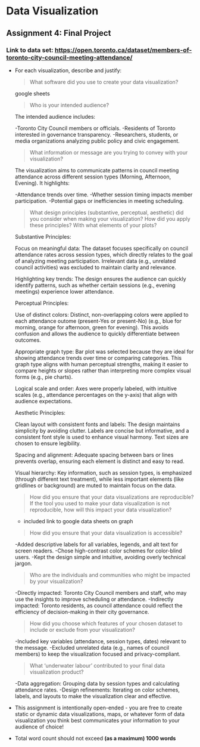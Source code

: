 # Data Visualization

## Assignment 4: Final Project

### Link to data set: https://open.toronto.ca/dataset/members-of-toronto-city-council-meeting-attendance/
 
- For each visualization, describe and justify: 
    > What software did you use to create your data visualization?

    google sheets

    > Who is your intended audience? 
    
    The intended audience  includes:

    -Toronto City Council members or officials.
    -Residents of Toronto interested in governance transparency.
    -Researchers, students, or media organizations analyzing public policy and civic engagement.

    > What information or message are you trying to convey with your visualization? 
    
    The visualization aims to communicate patterns in council meeting attendance across different session types (Morning, Afternoon, Evening). It highlights:

    -Attendance trends over time.
    -Whether session timing impacts member participation.
    -Potential gaps or inefficiencies in meeting scheduling.

    > What design principles (substantive, perceptual, aesthetic) did you consider when making your visualization? How did you apply these principles? With what elements of your plots? 

    Substantive Principles:

    Focus on meaningful data:
    The dataset focuses specifically on council attendance rates across session types, which directly relates to the goal of analyzing meeting participation. Irrelevant data (e.g., unrelated council activities) was excluded to maintain clarity and relevance.

    Highlighting key trends:
    The design ensures the audience can quickly identify patterns, such as whether certain sessions (e.g., evening meetings) experience lower attendance.


    Perceptual Principles:


    Use of distinct colors:
    Distinct, non-overlapping colors were applied to each attendance outome (present-Yes or present-No) (e.g., blue for morning, orange for afternoon, green for evening). This avoids confusion and allows the audience to quickly differentiate between outcomes.

    Appropriate graph type:
    Bar plot was selected because they are ideal for showing attendance trends over time or comparing categories. This graph type aligns with human perceptual strengths, making it easier to compare heights or slopes rather than interpreting more complex visual forms (e.g., pie charts).

    Logical scale and order:
    Axes were properly labeled, with intuitive scales (e.g., attendance percentages on the y-axis) that align with audience expectations.


    Aesthetic Principles:

    Clean layout with consistent fonts and labels:
    The design maintains simplicity by avoiding clutter. Labels are concise but informative, and a consistent font style is used to enhance visual harmony. Text sizes are chosen to ensure legibility.

    Spacing and alignment:
    Adequate spacing between bars or lines prevents overlap, ensuring each element is distinct and easy to read.

    Visual hierarchy:
    Key information, such as session types, is emphasized (through different text treatment), while less important elements (like gridlines or background) are muted to maintain focus on the data.

    
    > How did you ensure that your data visualizations are reproducible? If the tool you used to make your data visualization is not reproducible, how will this impact your data visualization? 

    - included link to google data sheets on graph
    
    > How did you ensure that your data visualization is accessible?  
    
    -Added descriptive labels for all variables, legends, and alt text for screen readers.
    -Chose high-contrast color schemes for color-blind users.
    -Kept the design simple and intuitive, avoiding overly technical jargon.

    > Who are the individuals and communities who might be impacted by your visualization? 

    -Directly impacted: Toronto City Council members and staff, who may use the insights to improve scheduling or attendance.
    -Indirectly impacted: Toronto residents, as council attendance could reflect the efficiency of decision-making in their city governance. 
    
    > How did you choose which features of your chosen dataset to include or exclude from your visualization? 
    
    -Included key variables (attendance, session types, dates) relevant to the message.
    -Excluded unrelated data (e.g., names of council members) to keep the visualization focused and privacy-compliant.

    > What ‘underwater labour’ contributed to your final data visualization product?

    -Data aggregation: Grouping data by session types and calculating attendance rates.
    -Design refinements: Iterating on color schemes, labels, and layouts to make the visualization clear and effective.
    

- This assignment is intentionally open-ended - you are free to create static or dynamic data visualizations, maps, or whatever form of data visualization you think best communicates your information to your audience of choice! 
- Total word count should not exceed **(as a maximum) 1000 words** 
 